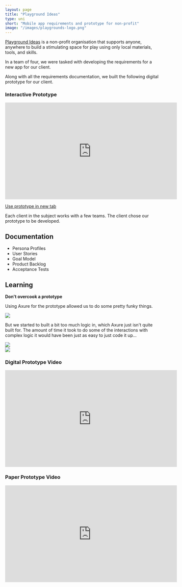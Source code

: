 ```yaml
---
layout: page
title: "Playground Ideas"
type: uni
short: "Mobile app requirements and prototype for non-profit"
image: "/images/playgrounds-logo.png"
---
```


[Playground Ideas](https://playgroundideas.org/) is a non-profit organisation
that supports anyone, anywhere to build a stimulating space for play using only
local materials, tools, and skills.

In a team of four, we were tasked with developing the requirements for a new
app for our client.

Along with all the requirements documentation, we built the following digital
prototype for our client.

### Interactive Prototype

<div class="video-container">
  <iframe width="560" height="315" src="https://bit.ly/playgroundswallaby"
  frameborder="0"></iframe>
</div>

<a href="https://bit.ly/playgroundswallaby" target="\_blank" class="button small special">Use prototype in new tab</a>

Each client in the subject works with a few teams. The client chose our
prototype to be developed.

## Documentation

* Persona Profiles
* User Stories
* Goal Model
* Product Backlog
* Acceptance Tests

## Learning

**Don't overcook a prototype**

Using Axure for the prototype allowed us to do some pretty funky things.

<div class="row">
  <img class="fit" src="/images/playgrounds1.png"/>
</div>

But we started to built a bit too much logic in, which Axure just isn't quite
built for. The amount of time it took to do some of the interactions with
complex logic it would have been just as easy to just code it up...

<div class="row center">
  <div class="4u"><span class="image fit"><img src="/images/playgrounds2.png"/></span></div>
  <div class="4u"><span class="image fit"><img src="/images/playgrounds3.png"/></span></div>
</div>


### Digital Prototype Video

<div class="video-container">
  <iframe width="560" height="315"
  src="https://www.youtube.com/embed/h65E795SMfg" frameborder="0"
  allow="autoplay; encrypted-media" allowfullscreen></iframe>
</div>

### Paper Prototype Video

<div class="video-container">
  <iframe width="560" height="315"
  src="https://www.youtube.com/embed/RMDWzc6P3FE" frameborder="0"
  allow="autoplay; encrypted-media" allowfullscreen></iframe>
</div>
